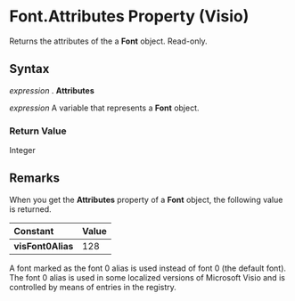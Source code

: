 
# Font.Attributes Property (Visio)

Returns the attributes of the a  **Font** object. Read-only.


## Syntax

 _expression_ . **Attributes**

 _expression_ A variable that represents a **Font** object.


### Return Value

Integer


## Remarks

When you get the  **Attributes** property of a **Font** object, the following value is returned.



|**Constant**|**Value**|
|:-----|:-----|
| **visFont0Alias**|128|
A font marked as the font 0 alias is used instead of font 0 (the default font). The font 0 alias is used in some localized versions of Microsoft Visio and is controlled by means of entries in the registry.

